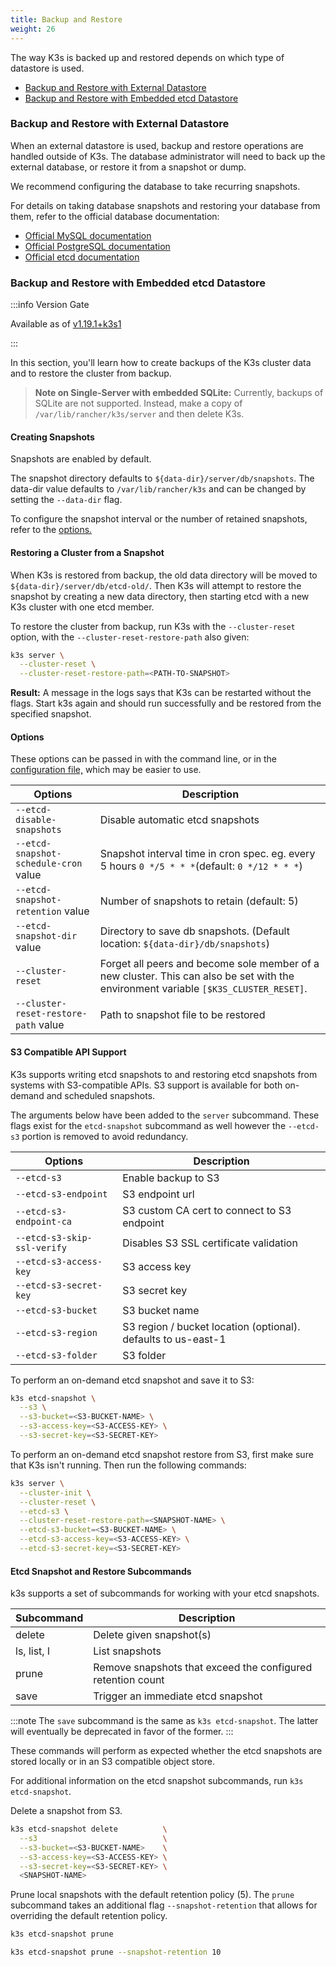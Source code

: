 ```yaml
---
title: Backup and Restore
weight: 26
---
```


The way K3s is backed up and restored depends on which type of datastore is used.

- [Backup and Restore with External Datastore](#backup-and-restore-with-external-datastore)
- [Backup and Restore with Embedded etcd Datastore](#backup-and-restore-with-embedded-etcd-datastore)

### Backup and Restore with External Datastore

When an external datastore is used, backup and restore operations are handled outside of K3s. The database administrator will need to back up the external database, or restore it from a snapshot or dump.

We recommend configuring the database to take recurring snapshots.

For details on taking database snapshots and restoring your database from them, refer to the official database documentation:

- [Official MySQL documentation](https://dev.mysql.com/doc/refman/8.0/en/replication-snapshot-method.html)
- [Official PostgreSQL documentation](https://www.postgresql.org/docs/8.3/backup-dump.html)
- [Official etcd documentation](https://etcd.io/docs/latest/op-guide/recovery/)

### Backup and Restore with Embedded etcd Datastore

:::info Version Gate

Available as of [v1.19.1+k3s1](https://github.com/k3s-io/k3s/releases/tag/v1.19.1%2Bk3s1)

:::

In this section, you'll learn how to create backups of the K3s cluster data and to restore the cluster from backup.

>**Note on Single-Server with embedded SQLite:** Currently, backups of SQLite are not supported. Instead, make a copy of `/var/lib/rancher/k3s/server` and then delete K3s. 

#### Creating Snapshots

Snapshots are enabled by default.

The snapshot directory defaults to `${data-dir}/server/db/snapshots`. The data-dir value defaults to `/var/lib/rancher/k3s` and can be changed by setting the `--data-dir` flag.

To configure the snapshot interval or the number of retained snapshots, refer to the [options.](#options)

#### Restoring a Cluster from a Snapshot

When K3s is restored from backup, the old data directory will be moved to `${data-dir}/server/db/etcd-old/`. Then K3s will attempt to restore the snapshot by creating a new data directory, then starting etcd with a new K3s cluster with one etcd member.

To restore the cluster from backup, run K3s with the `--cluster-reset` option, with the `--cluster-reset-restore-path` also given:

```bash
k3s server \
  --cluster-reset \
  --cluster-reset-restore-path=<PATH-TO-SNAPSHOT>
```

**Result:** A message in the logs says that K3s can be restarted without the flags. Start k3s again and should run successfully and be restored from the specified snapshot.

#### Options

These options can be passed in with the command line, or in the [configuration file,](installation/configuration.md/#configuration-file ) which may be easier to use.

| Options | Description |
| ----------- | --------------- |
| `--etcd-disable-snapshots` | Disable automatic etcd snapshots |
| `--etcd-snapshot-schedule-cron` value  |  Snapshot interval time in cron spec. eg. every 5 hours `0 */5 * * *`(default: `0 */12 * * *`) |
| `--etcd-snapshot-retention` value  | Number of snapshots to retain (default: 5) |
| `--etcd-snapshot-dir` value  | Directory to save db snapshots. (Default location: `${data-dir}/db/snapshots`) |
| `--cluster-reset`  | Forget all peers and become sole member of a new cluster. This can also be set with the environment variable `[$K3S_CLUSTER_RESET]`.
| `--cluster-reset-restore-path` value | Path to snapshot file to be restored

#### S3 Compatible API Support

K3s supports writing etcd snapshots to and restoring etcd snapshots from systems with S3-compatible APIs. S3 support is available for both on-demand and scheduled snapshots.

The arguments below have been added to the `server` subcommand. These flags exist for the `etcd-snapshot` subcommand as well however the `--etcd-s3` portion is removed to avoid redundancy.

| Options | Description |
| ----------- | --------------- |
| `--etcd-s3` | Enable backup to S3 |
| `--etcd-s3-endpoint` | S3 endpoint url |
| `--etcd-s3-endpoint-ca` | S3 custom CA cert to connect to S3 endpoint |
| `--etcd-s3-skip-ssl-verify` | Disables S3 SSL certificate validation |
| `--etcd-s3-access-key` |  S3 access key |
| `--etcd-s3-secret-key` | S3 secret key |
| `--etcd-s3-bucket` | S3 bucket name |
| `--etcd-s3-region` | S3 region / bucket location (optional). defaults to us-east-1 |
| `--etcd-s3-folder` | S3 folder |

To perform an on-demand etcd snapshot and save it to S3:

```bash
k3s etcd-snapshot \
  --s3 \
  --s3-bucket=<S3-BUCKET-NAME> \
  --s3-access-key=<S3-ACCESS-KEY> \
  --s3-secret-key=<S3-SECRET-KEY>
```

To perform an on-demand etcd snapshot restore from S3, first make sure that K3s isn't running. Then run the following commands:

```bash
k3s server \
  --cluster-init \
  --cluster-reset \
  --etcd-s3 \
  --cluster-reset-restore-path=<SNAPSHOT-NAME> \
  --etcd-s3-bucket=<S3-BUCKET-NAME> \
  --etcd-s3-access-key=<S3-ACCESS-KEY> \
  --etcd-s3-secret-key=<S3-SECRET-KEY>
```

#### Etcd Snapshot and Restore Subcommands

k3s supports a set of subcommands for working with your etcd snapshots.

| Subcommand | Description |
| ----------- | --------------- |
| delete      |  Delete given snapshot(s) |
| ls, list, l |  List snapshots |
| prune       |  Remove snapshots that exceed the configured retention count |
| save        |  Trigger an immediate etcd snapshot |

:::note
The `save` subcommand is the same as `k3s etcd-snapshot`. The latter will eventually be deprecated in favor of the former.
:::

These commands will perform as expected whether the etcd snapshots are stored locally or in an S3 compatible object store.

For additional information on the etcd snapshot subcommands, run `k3s etcd-snapshot`.

Delete a snapshot from S3.

```bash
k3s etcd-snapshot delete          \
  --s3                            \
  --s3-bucket=<S3-BUCKET-NAME>    \
  --s3-access-key=<S3-ACCESS-KEY> \
  --s3-secret-key=<S3-SECRET-KEY> \
  <SNAPSHOT-NAME>
```

Prune local snapshots with the default retention policy (5). The `prune` subcommand takes an additional flag `--snapshot-retention` that allows for overriding the default retention policy.

```bash
k3s etcd-snapshot prune
```

```bash
k3s etcd-snapshot prune --snapshot-retention 10
```
